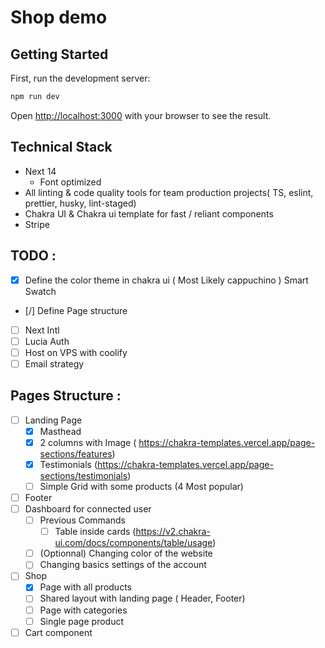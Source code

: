 # Shop demo

## Getting Started

First, run the development server:

```bash
npm run dev
```

Open [http://localhost:3000](http://localhost:3000) with your browser to see the result.

## Technical Stack

- Next 14
    - Font optimized
- All linting & code quality tools for team production projects( TS, eslint, prettier, husky, lint-staged)
- Chakra UI & Chakra ui template for fast / reliant components
- Stripe


## TODO :

- [x] Define the color theme in chakra ui ( Most Likely cappuchino ) Smart Swatch
- [/] Define Page structure 
- [ ] Next Intl
- [ ] Lucia Auth
- [ ] Host on VPS with coolify
- [ ] Email strategy

## Pages Structure :

- [ ] Landing Page
    - [x] Masthead
    - [x] 2 columns with Image ( https://chakra-templates.vercel.app/page-sections/features)
    - [x] Testimonials (https://chakra-templates.vercel.app/page-sections/testimonials)
    - [ ] Simple Grid with some products (4 Most popular)
- [ ] Footer
- [ ] Dashboard for connected user
    - [ ] Previous Commands
        - [ ] Table inside cards (https://v2.chakra-ui.com/docs/components/table/usage)
    - [ ] (Optionnal) Changing color of the website
    - [ ] Changing basics settings of the account 
- [ ] Shop
    - [x] Page with all products
    - [ ] Shared layout with landing page ( Header, Footer)
    - [ ] Page with categories
    - [ ] Single page product
- [ ] Cart component
